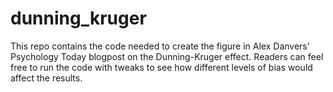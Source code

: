 # dunning_kruger

This repo contains the code needed to create the figure in Alex Danvers' Psychology Today blogpost on the Dunning-Kruger effect. Readers can feel free to run the code with tweaks to see how different levels of bias would affect the results.
